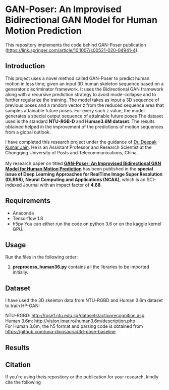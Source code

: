 # GAN-Poser: An Improvised Bidirectional GAN Model for Human Motion Prediction <br>
This repository implements the code behind GAN-Poser publication (https://link.springer.com/article/10.1007/s00521-020-04941-4).

## Introduction
This project uses a novel method called GAN-Poser to predict human motion in less time; given an input 3D human skeleton sequence based on a generator discriminator framework. It uses the Bidirectional GAN framework along with a recursive prediction strategy to avoid mode-collapse and to further regularize the training. The model takes as input a 3D sequence of previous poses and a random vector z from the reduced sequence area that samples attainable future poses. For every such z value, the model generates a special output sequence of attainable future poses
The dataset used is the standard **NTU-RGB-D** and **Human3.6M dataset**. The results obtained helped in the improvement of the predictions of motion sequences from a global outlook.

I have completed this research project under the guidance of [Dr. Deepak Kumar Jain](https://www.linkedin.com/in/deepak-kumar-jain-837b3138/?originalSubdomain=cn). He is an Assistant Professor and Research Scientist at the Chongqing University of Posts and Telecommunications, China. <br><br>
My research paper on titled [**GAN-Poser: An Improvised Bidirectional GAN Model for Human Motion Prediction**](https://link.springer.com/article/10.1007/s00521-020-04941-4) has been published in the **special issue of Deep Learning Approaches for RealTime Image Super Resolution (DLRSR),  Neural Computing and Applications (NCAA)**, which is an SCI-indexed Journal with an impact factor of **4.68**.<br>

## Requirements
* Anaconda
* Tensorflow 1.8 <br>
* h5py
You can either run the code on python 3.6 or on the kaggle kernel GPU.

  
## Usage
Run the files in the following order:
1. **preprocess_human36.py** contains all the libraries to be imported initially. 

## Dataset
I have used the 3D skeleton data from NTU-RGBD and Human 3.6m dataset to train HP-GAN:

NTU-RGBD: http://rose1.ntu.edu.sg/datasets/actionrecognition.asp <br>
Human 3.6m: http://vision.imar.ro/human3.6m/description.php <br>
For Human 3.6m, the h5 format and parsing code is obtained from https://github.com/una-dinosauria/3d-pose-baseline

## Results

 
## Citation
If you're using theis repository or the publication for your research, kindly cite the following 

